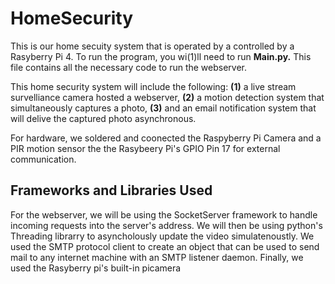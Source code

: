 # HomeSecurity
This is our home secuity system that is operated by a controlled by a Rasyberry Pi 4. To run the program, you wi(1)ll  need to run **Main.py.** This file contains all the necessary code to run the webserver. 

This home security system will include the following:  **(1)** a live stream survelliance camera hosted a webserver, **(2)** a motion detection system that simultaneously captures a photo, **(3)** and an email notification system that will delive the captured photo asynchronous. 

For hardware, we soldered and coonected the Raspyberry Pi Camera and a PIR motion sensor the the Rasybeery Pi's GPIO Pin 17 for external communication.

Frameworks and Libraries Used
---
For the webserver, we will be using the SocketServer framework to handle incoming requests into the server's address. We will then be using python's Threading librarry to asyncholously update the video simulatenoustly. We used the SMTP protocol client to create an object that can be used to send mail to any internet machine with an SMTP listener daemon. Finally, we used the Rasyberry pi's built-in picamera
